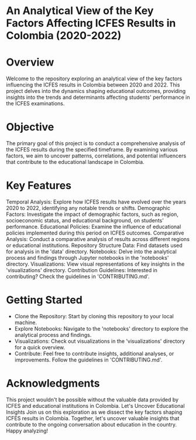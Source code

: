 # An Analytical View of the Key Factors Affecting ICFES Results in Colombia (2020-2022)
# Overview
Welcome to the repository exploring an analytical view of the key factors influencing the ICFES results in Colombia between 2020 and 2022. This project delves into the dynamics shaping educational outcomes, providing insights into the trends and determinants affecting students' performance in the ICFES examinations.

# Objective
The primary goal of this project is to conduct a comprehensive analysis of the ICFES results during the specified timeframe. By examining various factors, we aim to uncover patterns, correlations, and potential influencers that contribute to the educational landscape in Colombia.

# Key Features
Temporal Analysis: Explore how ICFES results have evolved over the years 2020 to 2022, identifying any notable trends or shifts.
Demographic Factors: Investigate the impact of demographic factors, such as region, socioeconomic status, and educational background, on students' performance.
Educational Policies: Examine the influence of educational policies implemented during this period on ICFES outcomes.
Comparative Analysis: Conduct a comparative analysis of results across different regions or educational institutions.
Repository Structure
Data: Find datasets used for analysis in the 'data' directory.
Notebooks: Delve into the analytical process and findings through Jupyter notebooks in the 'notebooks' directory.
Visualizations: View visual representations of key insights in the 'visualizations' directory.
Contribution Guidelines: Interested in contributing? Check the guidelines in 'CONTRIBUTING.md'.
# Getting Started
* Clone the Repository: Start by cloning this repository to your local machine.
* Explore Notebooks: Navigate to the 'notebooks' directory to explore the analytical process and findings.
* Visualizations: Check out visualizations in the 'visualizations' directory for a quick overview.
* Contribute: Feel free to contribute insights, additional analyses, or improvements. Follow the guidelines in 'CONTRIBUTING.md'.
# Acknowledgments
This project wouldn't be possible without the valuable data provided by ICFES and educational institutions in Colombia.
Let's Uncover Educational Insights
Join us on this exploration as we dissect the key factors shaping ICFES results in Colombia. Together, let's uncover valuable insights that contribute to the ongoing conversation about education in the country. Happy analyzing!
